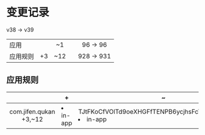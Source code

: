# 变更记录

v38 -> v39

||||||
|-|:-:|:-:|:-:|:-:|
|应用||~1||96 -> 96|
|应用规则|+3|~12||928 -> 931|

## 应用规则

||+|~|-|
|:-:|-|-|-|
|com.jifen.qukan<br>+3,~12|<li>in-app|TJtFKoCfVOlTd9oeXHGFfTENPB6ycjhsFcTSfV80zhs=.png,<li>in-app|Xty_HGSLb8avdCv2c06guuv9sZ6QalEYw-jG72ydmRs=.png,<li>in-app|_7xV3M155EUPjT4hBB7c5cMeHcTFG1h4ngZ-8d2-cwI=.png|<li>in-app|-7PiW1wAxxeMzqPLPbtFECA8Jfr_LyTzW4uwQEwk_lU=.png,<li>in-app|47DEQpj8HBSa-_TImW-5JCeuQeRkm5NMpJWZG3hSuFU=.png,<li>in-app|4jKBfaWFI7cVrYMINSG_qPtKdsqr3PJgRYOP3-Gdlso=.png,<li>in-app|DgCRc1ceQUfRc3bePRKtpth54GRHBBRnoYzstk2Y5h0=.png,<li>in-app|DyLv5kaSP7LnouHR3GmK3PTWsYbQKGbtUYRLlcKnLdg=.png,<li>in-app|EKi20Ad3EXQciomtJw5MT0fKomEUFQybyIS49xRrT6Q=.png,<li>in-app|e_46OS3169oGuiGRDm2Bfm2-86s7G6h0J1BuIS_qjdk=.png,<li>in-app|e_56OS3169oGuiGRDm2Bfm2-86s7G6h0J1BuIS_qjdk=.png,<li>in-app|kYfatSPcUe-dthgasT6QGGI2ttCRj7Kwq-FnzD9u03Q=.png,<li>in-app|nJFM6bWeCmUV-TDAOXxytMFHIJOFv3MIfThlMfpbU4U=.png,<li>in-app|pJhlInFWll_USv64V-uF_daZ1XMKxn_0VWM90KVGyZc=.png,<li>in-app|t9y5m55Sfp03f3z-gJDOHmZq5mMv16LMSWJyNxfkCo0=.png||
